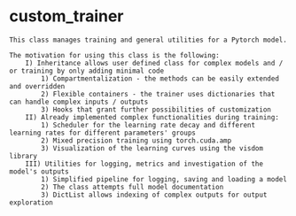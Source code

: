 # custom_trainer
    This class manages training and general utilities for a Pytorch model.

    The motivation for using this class is the following:
        I) Inheritance allows user defined class for complex models and / or training by only adding minimal code
            1) Compartmentalization - the methods can be easily extended and overridden
            2) Flexible containers - the trainer uses dictionaries that can handle complex inputs / outputs
            3) Hooks that grant further possibilities of customization
        II) Already implemented complex functionalities during training:
            1) Scheduler for the learning rate decay and different learning rates for different parameters' groups
            2) Mixed precision training using torch.cuda.amp
            3) Visualization of the learning curves using the visdom library
        III) Utilities for logging, metrics and investigation of the model's outputs
            1) Simplified pipeline for logging, saving and loading a model
            2) The class attempts full model documentation
            3) DictList allows indexing of complex outputs for output exploration
